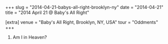+++
slug = "2014-04-21-babys-all-right-brooklyn-ny"
date = "2014-04-21"
title = "2014 April 21 @ Baby's All Right"

[extra]
venue = "Baby's All Right, Brooklyn, NY, USA"
tour = "Oddments"
+++


 1. Am I in Heaven?


